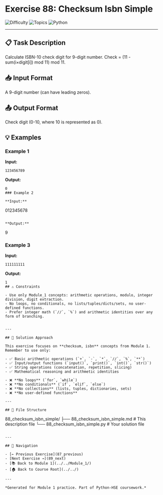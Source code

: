 # Exercise 88: Checksum Isbn Simple

![Difficulty](https://img.shields.io/badge/Difficulty-Module%201-green)
![Topics](https://img.shields.io/badge/Topics-checksum%2C%20isbn-blue)
![Python](https://img.shields.io/badge/Python-Module%201%20Concepts-yellow)

---

## 📋 Task Description

Calculate ISBN-10 check digit for 9-digit number. Check = (11 - sum(i×digit[i]) mod 11) mod 11.
## 📥 Input Format

A 9-digit number (can have leading zeros).
## 📤 Output Format

Check digit (0-10, where 10 is represented as 0).
## 💡 Examples

### Example 1

**Input:**
```
123456789
```

**Output:**
```
0
### Example 2

**Input:**
```
012345678
```

**Output:**
```
9
### Example 3

**Input:**
```
111111111
```

**Output:**
```
1
## ⚠️ Constraints

- Use only Module_1 concepts: arithmetic operations, modulo, integer division, digit extraction.
- No loops, no conditionals, no lists/tuples/dicts/sets, no user-defined functions.
- Prefer integer math (`//`, `%`) and arithmetic identities over any form of branching.


---

## 🎯 Solution Approach

This exercise focuses on **checksum, isbn** concepts from Module 1. Remember to use only:

- ✅ Basic arithmetic operations (`+`, `-`, `*`, `//`, `%`, `**`)
- ✅ Input/output functions (`input()`, `print()`, `int()`, `str()`)
- ✅ String operations (concatenation, repetition, slicing)
- ✅ Mathematical reasoning and arithmetic identities

- ❌ **No loops** (`for`, `while`)
- ❌ **No conditionals** (`if`, `elif`, `else`)
- ❌ **No collections** (lists, tuples, dictionaries, sets)
- ❌ **No user-defined functions**

---

## 📁 File Structure
```
88_checksum_isbn_simple/
├── 88_checksum_isbn_simple.md     # This description file
└── 88_checksum_isbn_simple.py     # Your solution file
```

---

## 🔗 Navigation

- [← Previous Exercise](87_previous) 
- [Next Exercise →](89_next)
- [📚 Back to Module 1](../../Module_1/)
- [🏠 Back to Course Root](../../)

---

*Generated for Module 1 practice. Part of Python-HSE coursework.*
